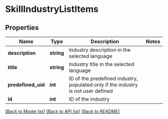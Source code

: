 # SkillIndustryListItems

## Properties
Name | Type | Description | Notes
------------ | ------------- | ------------- | -------------
**description** | **string** | Industry description in the selected language | 
**title** | **string** | Industry title in the selected language | 
**predefined_uid** | **int** | ID of the predefined industry, populated only if the industry is not user defined | 
**id** | **int** | ID of the industry | 

[[Back to Model list]](../README.md#documentation-for-models) [[Back to API list]](../README.md#documentation-for-api-endpoints) [[Back to README]](../README.md)


